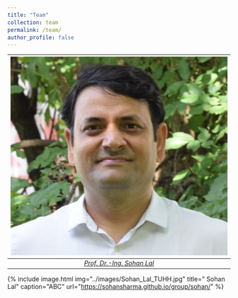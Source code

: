 ```yaml
---
title: "Team"
collection: team
permalink: /team/
author_profile: false
---
```

|![space-1.jpg](../images/Sohan_Lal_TUHH.jpg)| 
|:--:| 
| *<a href="https://sohansharma.github.io/team/sohan/"> Prof. Dr.-Ing. Sohan Lal </a>* |

{% include image.html
            img="../images/Sohan_Lal_TUHH.jpg"
            title=" Sohan Lal"
            caption="ABC"
            url="https://sohansharma.github.io/group/sohan/" 
            %}
